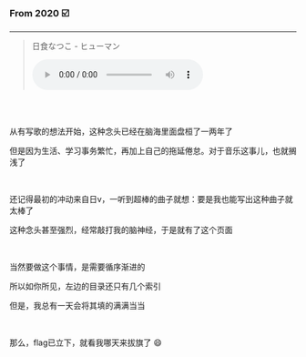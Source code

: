 

### From **2020** :ballot_box_with_check:   

----

> 日食なつこ - ヒューマン
>
> 
>
> <audio src="http://175.24.77.24:5212/api/v3/file/get/12/%E6%97%A5%E9%A3%9F%E3%81%AA%E3%81%A4%E3%81%93%20-%20%E3%83%92%E3%83%A5%E3%83%BC%E3%83%9E%E3%83%B3.mp3?sign=6g_NG2su-v0uem4PhfwDRf4eVJuQuX5beMZHoIJvpfA%3D%3A0" controls="controls">
> </audio>

<br>

<br>

从有写歌的想法开始，这种念头已经在脑海里面盘桓了一两年了

但是因为生活、学习事务繁忙，再加上自己的拖延倦怠。对于音乐这事儿，也就搁浅了

<br>

还记得最初的冲动来自日v，一听到超棒的曲子就想：要是我也能写出这种曲子就太棒了

这种念头甚至强烈，经常敲打我的脑神经，于是就有了这个页面

<br>

当然要做这个事情，是需要循序渐进的

所以如你所见，左边的目录还只有几个索引

但是，我总有一天会将其填的满满当当

<br>

那么，flag已立下，就看我哪天来拔旗了​  :smile:

